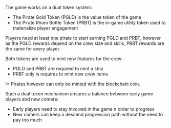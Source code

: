 The game works on a dual token system:
- The Pirate Gold Token (PGLD) is the value token of the game
- The Pirate Rhum Bottle Token (PRBT) is the in-game utility token used to materialize player engagement

Players need at least one pirate to start earning PGLD and PRBT, however as the PGLD rewards depend on the crew size and skills, PRBT rewards are the same for every player.

Both tokens are used to mint new features for the crew:
- PGLD and PRBT are required to mint a ship
- PRBT only is requires to mint new crew items

!> Pirates however can only be minted with the blockchain coin.

Such a dual token mechanism ensures a balance between early game players and new comers:
- Early players need to stay involved in the game n order to progress
- New comers can keep a descend progression path without the need to pay too much